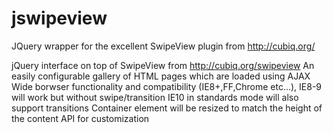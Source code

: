 jswipeview
==========

JQuery wrapper for the excellent SwipeView plugin from http://cubiq.org/

jQuery interface on top of SwipeView from http://cubiq.org/swipeview
An easily configurable gallery of HTML pages which are loaded using AJAX
Wide borwser functionality and compatibility (IE8+,FF,Chrome etc...), IE8-9 will work but without swipe/transition IE10 in standards mode will also support transitions
Container element will be resized to match the height of the content
API for customization